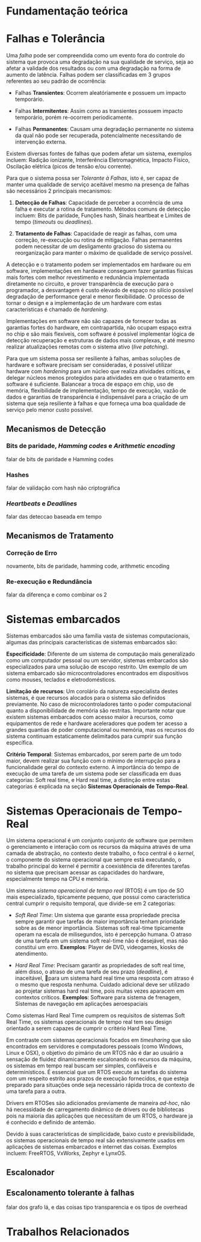 # Fundamentação teórica

# Falhas e Tolerância

Uma *falha* pode ser compreendida como um evento fora do controle do sistema que provoca uma degradação
na sua qualidade de serviço, seja ao afetar a validade dos resultados ou com uma degradação na forma
de aumento de latência. Falhas podem ser classificadas em 3 grupos referentes ao seu padrão de ocorrência:

- Falhas **Transientes**: Ocorrem aleatóriamente e possuem um impacto temporário.

- Falhas **Intermitentes**: Assim como as transientes possuem impacto temporário, porém re-ocorrem periodicamente.

- Falhas **Permanentes**: Causam uma degradação permanente no sistema da qual não pode ser recuperada, potencialmente necessitando de intervenção externa.

Existem diversas fontes de falhas que podem afetar um sistema, exemplos incluem: Radição ionizante,
Interferência Eletromagnética, Impacto Físico, Oscilação elétrica (picos de tensão e/ou corrente).

Para que o sistema possa ser *Tolerante à Falhas*, isto é, ser capaz de manter uma qualidade de serviço
aceitável mesmo na presença de falhas são necessários 2 principais mecanismos:

1. **Detecção de Falhas**: Capacidade de perceber a ocorrência de uma falha e executar a rotina de
  tratamento. Métodos comuns de detecção incluem: Bits de paridade, Funções hash, Sinais heartbeat e
  Limites de tempo (*timeouts* ou *deadlines*).

2. **Tratamento de Falhas**: Capacidade de reagir as falhas, com uma correção, re-execução ou rotina de
  mitigação. Falhas permanentes podem necessitar de um desligamento gracioso do sistema ou reorganização
  para manter o máximo de qualidade de serviço possível.

A detecção e o tratamento podem ser implementados em hardware ou em software, implementações em
hardware conseguem fazer garantias físicas mais fortes com melhor revestimento e redunância
implementada diretamente no circuito, e prover transparência de execução para o programador, a
desvantagem é custo elevado de espaço no silício possível degradação de performance geral e menor
flexibilidade. O processo de tornar o design e a implementação de um hardware com estas
características é chamado de *hardening*.

Implementações em software não são capazes de fornecer todas as garantias fortes do hardware, em
contrapartida, não ocupam espaço extra no chip e são mais flexíveis, com software é possível
implementar lógica de detecção recuperação e estruturas de dados mais complexas, e até mesmo
realizar atualizações remotas com o sistema ativo (*live patching*).

Para que um sistema possa ser resiliente à falhas, ambas soluções de hardware e software precisam
ser consideradas, é possível utilizar hardware com *hardening* para um núcleo que realiza atividades
críticas, e delegar núcleos menos protegidos para atividades em que o tratamento em software é
suficiente. Balancear a troca de espaço em chip, uso de memória, flexibilidade de implementação,
tempo de execução, vazão de dados e garantias de transparência é indispensável para a criação de um
sistema que seja resiliente à falhas e que forneça uma boa qualidade de serviço pelo menor custo
possível.

## Mecanismos de Detecção

### Bits de paridade, *Hamming codes* e *Arithmetic encoding*
falar de bits de paridade e Hamming codes

### Hashes
falar de validação com hash não criptográfica

### *Heartbeats* e *Deadlines*
falar das deteccao baseada em tempo

## Mecanismos de Tratamento

### Correção de Erro
novamente, bits de paridade, hamming code, arithmetic encoding

### Re-execução e Redundância
falar da diferença e como combinar os 2

# Sistemas embarcados

Sistemas embarcados são uma família vasta de sistemas computacionais, algumas das principais
características de sistemas embarcados são:

**Especificidade**:
Diferente de um sistema de computação mais generalizado como um computador
pessoal ou um servidor, sistemas embarcados são especializados para uma solução de escopo restrito.
Um exemplo de um sistema embarcado são microcontroladores encontrados em dispositivos como mouses,
teclados e eletrodomésticos.

**Limitação de recursos**:
Um corolário da natureza especialista destes sistemas, é que recursos alocados para o sistema são
definidos previamente. No caso de microcontroladores tanto o poder computacional quanto a
disponibilidade de memória são restritas. Importante notar que existem sistemas embarcados com
acesso maior à recursos, como equipamentos de rede e hardware aceleradores que podem ter acesso a
grandes quantias de poder computacional ou memória, mas os recursos do sistema continuam
estaticamente delimitados para cumprir sua função específica.

**Critério Temporal**:
Sistemas embarcados, por serem parte de um todo maior, devem realizar sua função com o mínimo de
interrupção para a funcionalidade geral do contexto externo. A importância do tempo de execução de
uma tarefa de um sistema pode ser classificada em duas categorias: Soft real time, e Hard real time,
a distinção entre estas categorias é explicada na seção **Sistemas Operacionais de Tempo-Real**.

# Sistemas Operacionais de Tempo-Real

Um sistema operacional é um conjunto conjunto de software que permitem o gerenciamento e interação
com os recursos da máquina através de uma camada de abstração, no contexto deste trabalho, o foco
central é o *kernel*, o componente do sistema operacional que sempre está executando, o trabalho
principal do kernel é permitir a coexistência de diferentes tarefas no sistema que precisam acessar
as capacidades do hardware, especialmente tempo na CPU e memória.

Um sistema  *sistema operacional de tempo real* (RTOS) é um tipo de SO mais especializado,
tipicamente pequeno, que possui como característica central cumprir o requisito temporal, que
divide-se em 2 categorias:

- *Soft Real Time*: Um sistema que garante essa propriedade precisa sempre garantir que tarefas de
  maior importância tenham prioridade sobre as de menor importância. Sistemas soft real-time
  tipicamente operam na escala de milisegundos, isto é percepção humana. O atraso de uma tarefa em um
  sistema soft real-time não é desejável, mas não constitui um erro. **Exemplos**: Player de DVD,
  videogames, kiosks de atendimento.

- *Hard Real Time*: Precisam garantir as propriedades de soft real time, além disso, o atraso de uma
  tarefa de seu prazo (*deadline*), é inaceitável, para um sistema hard real time uma resposta com
  atraso é o mesmo que resposta nenhuma. Cuidado adicional deve ser utilizado ao projetar sistemas
  hard real time, pois muitas vezes aparacem em contextos críticos. **Exemplos**: Software para
  sistema de frenagem, Sistemas de navegação em aplicações aeroespaciais

Como sistemas Hard Real Time cumprem os requisitos de sistemas Soft Real Time, os sistemas
operacionais de tempo real tem seu design orientado a serem capazes de cumprir o critério Hard Real
Time.

Em contraste com sistemas operacionais focados em *timesharing* que são encontrados em servidores e
computadores pessoais (como Windows, Linux e OSX), o objetivo do pimário de um RTOS não é dar ao
usuário a sensação de fluidez dinamicamente escalonando os recursos da máquina, os sistemas em tempo
real buscam ser simples, confiáveis e determinísticos. É essencial que um RTOS execute as tarefas do
sistema com um respeito estrito aos prazos de execução fornecidos, e que esteja preparado para
situações onde seja necessário rápida troca de contexto de uma tarefa para a outra.

Drivers em RTOSes são adicionados previamente de maneira *ad-hoc*, não há necessidade de
carregamento dinâmico de drivers ou de bibliotecas pois na maioria das aplicações que necessitam de
um RTOS, o hardware ja é conhecido e definido de antemão.

Devido à suas características de simplicidade, baixo custo e previsibilidade, os sistemas
operacionais de tempo real são extensivamente usados em aplicações de sistemas embarcados e internet
das coisas. Exemplos incluem: FreeRTOS, VxWorks, Zephyr e LynxOS.

## Escalonador

## Escalonamento tolerante à falhas
falar dos grafo lá, e das coisas tipo transparencia e os tipos de overhead

# Trabalhos Relacionados

